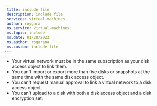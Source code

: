 ```yaml
---
 title: include file
 description: include file
 services: virtual-machines
 author: roygara
 ms.service: virtual-machines
 ms.topic: include
 ms.date: 01/20/2023
 ms.author: rogarana
 ms.custom: include file
---
```


- Your virtual network must be in the same subscription as your disk access object to link them.
- You can't import or export more than five disks or snapshots at the same time with the same disk access object.
- You can't request manual approval to link a virtual network to a disk access object.
- You can't upload to a disk with both a disk access object and a disk encryption set.

